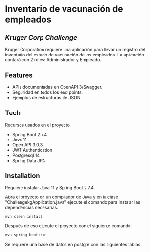 # Inventario de vacunación de empleados
## _Kruger Corp Challenge_

Kruger Corporation requiere una aplicación para llevar un registro del inventario del estado de
vacunación de los empleados.
La aplicación contará con 2 roles: Administrador y Empleado.


## Features

- APIs documentadas en OpenAPI 3/Swagger.
- Seguridad en todos los end points.
- Ejemplos de estructuras de JSON.


## Tech

Recursos usados en el proyecto

- Spring Boot 2.7.4
- Java 11
- Open API 3.0.3
- JWT Authentication
- Postgresql 14
- Spring Data JPA


## Installation

Requiere instalar Java 11 y Spring Boot 2.7.4.

Abra el proyecto en un compilador de Java y en la clase "ChallengekgApplication.java" ejecute el comando para instalar las dependencias necesarias.

```sh
mvn clean install
```
Después de eso ejecute el proyecto con el siguiente comando:

```sh
mvn spring-boot:run
```

Se requiere una base de datos en postgre con las siguientes tablas:


